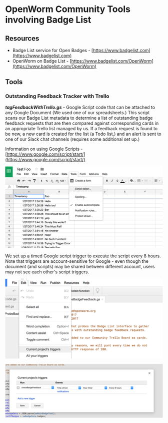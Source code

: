 # OpenWorm Community Tools involving Badge List

## Resources

* Badge List service for Open Badges - [https://www.badgelist.com](https://www.badgelist.com)
* OpenWorm on Badge List - [https://www.badgelist.com/OpenWorm](https://www.badgelist.com/OpenWorm)

## Tools

### Outstanding Feedback Tracker with Trello

**_tagFeedbackWithTrello.gs_** - Google Script code that can be
 attached to any Google Document (We used one of our spreadsheets.)
 This script scans our Badge List metadata to determine a list of
 outstanding badge feedback requests that are then compared against
 corresponding cards in an appropriate Trello list managed by us. If a
 feedback request is found to be new, a new card is created for the
 list (a Todo list,) and an alert is sent to one of our Slack chat
 channels (requires some additional set up.)

 Information on using Google Scripts - [https://www.google.com/script/start/](https://www.google.com/script/start/)

 ![Google Script on Document](doc_figures/AttachScriptToDocument.png)

 We set up a timed Google script trigger to execute the script every 8
 hours. Note that triggers are account-sensitive for Google - even
 though the document (and scripts) may be shared between different
 account, users may not see each other's script triggers.

 ![Finding Script Triggers](doc_figures/FindingGoogleScriptTriggers.png)

 ![Setting up Timed Script Trigger](doc_figures/SetupTimedTrigger.png)
